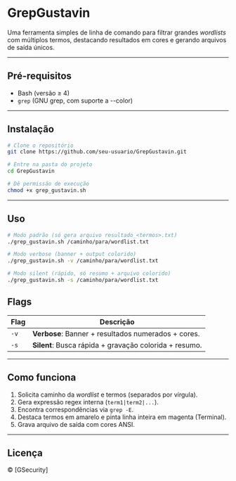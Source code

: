 # GrepGustavin

Uma ferramenta simples de linha de comando para filtrar grandes *wordlists* com múltiplos termos, destacando resultados em cores e gerando arquivos de saída únicos.

---

## Pré-requisitos

- Bash (versão ≥ 4)
- `grep` (GNU grep, com suporte a --color)

---

## Instalação

```bash
# Clone o repositório
git clone https://github.com/seu-usuario/GrepGustavin.git

# Entre na pasta do projeto
cd GrepGustavin

# Dê permissão de execução
chmod +x grep_gustavin.sh
```

---

## Uso

```bash
# Modo padrão (só gera arquivo resultado_<termos>.txt)
./grep_gustavin.sh /caminho/para/wordlist.txt

# Modo verbose (banner + output colorido)
./grep_gustavin.sh -v /caminho/para/wordlist.txt

# Modo silent (rápido, só resumo + arquivo colorido)
./grep_gustavin.sh -s /caminho/para/wordlist.txt
```

## Flags

| Flag | Descrição                                              |
|------|--------------------------------------------------------|
| `-v` | **Verbose**: Banner + resultados numerados + cores.    |
| `-s` | **Silent**: Busca rápida + gravação colorida + resumo. |

---

## Como funciona

1. Solicita caminho da *wordlist* e termos (separados por vírgula).
2. Gera expressão regex interna (`term1|term2|...`).
3. Encontra correspondências via `grep -E`.
4. Destaca termos em amarelo e pinta linha inteira em magenta (Terminal).
5. Grava arquivo de saída com cores ANSI.

---

## Licença

© [GSecurity]
